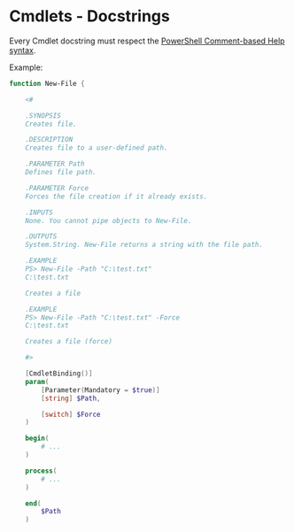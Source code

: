 # Cmdlets - Docstrings

Every Cmdlet docstring must respect the [PowerShell Comment-based Help syntax](https://docs.microsoft.com/en-us/powershell/module/microsoft.powershell.core/about/about_comment_based_help?view=powershell-7.1).

Example:

```powershell
function New-File {

    <#

    .SYNOPSIS
    Creates file.

    .DESCRIPTION
    Creates file to a user-defined path.

    .PARAMETER Path
    Defines file path.

    .PARAMETER Force
    Forces the file creation if it already exists.

    .INPUTS
    None. You cannot pipe objects to New-File.

    .OUTPUTS
    System.String. New-File returns a string with the file path.

    .EXAMPLE
    PS> New-File -Path "C:\test.txt"
    C:\test.txt

    Creates a file

    .EXAMPLE
    PS> New-File -Path "C:\test.txt" -Force
    C:\test.txt

    Creates a file (force)

    #>

    [CmdletBinding()]
    param(
        [Parameter(Mandatory = $true)]
        [string] $Path,

        [switch] $Force
    )

    begin(
        # ...
    )

    process(
        # ...
    )

    end(
        $Path
    )
```
